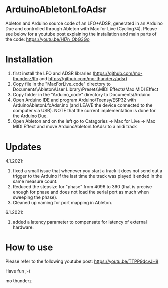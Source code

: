 # ArduinoAbletonLfoAdsr
Ableton and Arduino source code of an LFO+ADSR, generated in an Arduino Due and controlled through Ableton with Max for Live (Cycling74). Please see below for a youtube post explaining the installation and main parts of the code:
https://youtu.be/Hl7n_ObG3Go

# Installation
1) first install the LFO and ADSR libraries (https://github.com/mo-thunderz/lfo and https://github.com/mo-thunderz/adsr)
2) Copy file in the "MaxForLive_code" directory to Documents\Ableton\User Library\Presets\MIDI Effects\Max MIDI Effect
2) Copy folder in the "Arduino_code" directory to Documents\Arduino
3) Open Arduino IDE and program Arduino/Teensy/ESP32 with ArduinoAbletonLfoAdsr.ino (and LEAVE the device connected to the computer via USB). NOTE that the current implementation is done for the Arduino Due.
4) Open Ableton and on the left go to Catagories -> Max for Live -> Max MIDI Effect and move ArduinoAbletonLfoAdsr to a midi track

# Updates
4.1.2021: 
1) fixed a small issue that whenever you start a track it does not send out a trigger to the Arduino if the last time the track was played it ended in the same measure count. 
2) Reduced the stepsize for "phase" from 4096 to 360 (that is precise enough for phase and does not load the serial port as much when sweeping the phase).
3) Cleaned up naming for port mapping in Ableton.

6.1.2021: 
1) added a latency parameter to compensate for latency of external hardware. 

# How to use
Please refer to the following youtube post:
https://youtu.be/TTPP9dcvJH8

Have fun ;-)

mo thunderz
